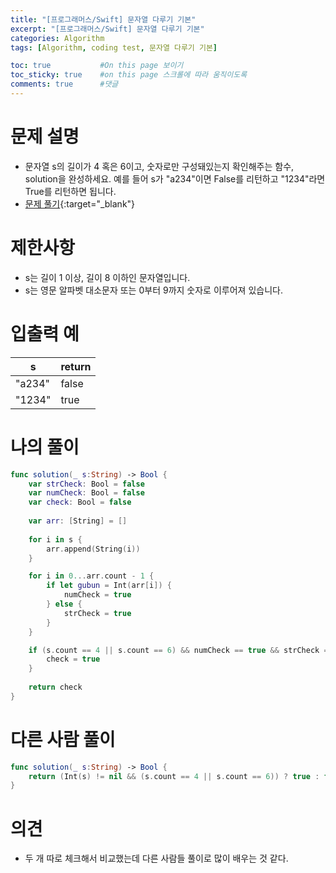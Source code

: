 ```yaml
---
title: "[프로그래머스/Swift] 문자열 다루기 기본"
excerpt: "[프로그래머스/Swift] 문자열 다루기 기본"
categories: Algorithm
tags: [Algorithm, coding test, 문자열 다루기 기본]

toc: true           #On this page 보이기 
toc_sticky: true    #on this page 스크롤에 따라 움직이도록 
comments: true      #댓글
---
```

# 문제 설명 
- 문자열 s의 길이가 4 혹은 6이고, 숫자로만 구성돼있는지 확인해주는 함수, solution을 완성하세요. 예를 들어 s가 "a234"이면 False를 리턴하고 "1234"라면 True를 리턴하면 됩니다.
- [문제 풀기](https://school.programmers.co.kr/learn/courses/30/lessons/12918){:target="_blank"} 

# 제한사항
- s는 길이 1 이상, 길이 8 이하인 문자열입니다.
- s는 영문 알파벳 대소문자 또는 0부터 9까지 숫자로 이루어져 있습니다.

# 입출력 예

|s	|return|
|---|---|
|"a234"|	false|
|"1234"|	true|

# 나의 풀이 
```swift 
func solution(_ s:String) -> Bool {
    var strCheck: Bool = false
    var numCheck: Bool = false
    var check: Bool = false
    
    var arr: [String] = []
    
    for i in s {
        arr.append(String(i))
    }

    for i in 0...arr.count - 1 {
        if let gubun = Int(arr[i]) {
            numCheck = true
        } else {
            strCheck = true
        }
    }

    if (s.count == 4 || s.count == 6) && numCheck == true && strCheck == false {
        check = true
    } 
    
    return check 
}
``` 
# 다른 사람 풀이 
```swift 
func solution(_ s:String) -> Bool {
    return (Int(s) != nil && (s.count == 4 || s.count == 6)) ? true : false
}
``` 

# 의견 
- 두 개 따로 체크해서 비교했는데 다른 사람들 풀이로 많이 배우는 것 같다. 
